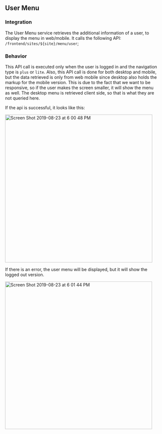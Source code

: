 ## User Menu
### Integration
The User Menu service retrieves the additional information of a user, to display the menu in web/mobile. It calls the following API: `/frontend/sites/${site}/menu/user`;

### Behavior
This API call is executed only when the user is logged in and the navigation type is `plus` or `lite`. Also, this API call is done for both desktop and mobile, but the data retrieved is only from web mobile since desktop also holds the markup for the mobile version. This is due to the fact that we want to be responsive, so if the user makes the screen smaller, it will show the menu as well. The desktop menu is retrieved client side, so that is what they are not queried here.

If the api is successful, it looks like this:

<img width="481" alt="Screen Shot 2019-08-23 at 6 00 48 PM" src="https://user-images.githubusercontent.com/13719066/63623510-25d38780-c5d0-11e9-987c-d58027579d61.png">


If there is an error, the user menu will be displayed, but it will show the logged out version.

<img width="480" alt="Screen Shot 2019-08-23 at 6 01 44 PM" src="https://user-images.githubusercontent.com/13719066/63623509-25d38780-c5d0-11e9-8c4c-a5897e6cadb3.png">